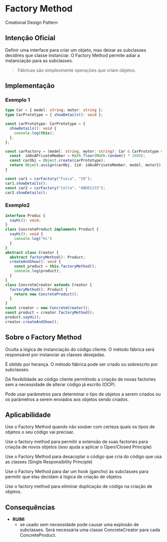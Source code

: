 # Factory Method
Creational Design Pattern

## Intenção Oficial
Definir uma interface para criar um objeto, mas deixar as subclasses decidires que classe
instanciar. O Factory Method permite adiar a instanciação para as subclasses.

> Fábricas são simplesmente operações que criam objetos.

## Implementação
### Exemplo 1
```ts
type Car = { model: string; motor: string };
type CarPrototype = { showDetails(): void };

const carPrototype: CarPrototype = {
  showDetails(): void {
    console.log(this);
  },
};

const carFactory = (model: string, motor: string): Car & CarPrototype => {
  const  idAsAPrivateMember = Math.floor(Math.random() * 1000);
  const carObj = Object.create(carPrototype);
  return Object.assign(carObj, {id: idAsAPrivateMember, model, motor});
}

const car1 = carFactory("Fusca", "V8");
car1.showDetails();
const car2 = carFactory("Celta", "ABDD1233");
car2.showDetails();
```
### Exemplo2
```ts
interface Produc {
  sayHi(): void;
}
class ConcreteProduct implements Product {
  sayHi(): void {
    console.log("Hi")
  }
}
abstract class Creator {
  abstract factoryMethod(): Product;
  createAndShow(): void {
    const product = this.factoryMethod();
    console.log(product);
  }
}
class ConcreteCreator extends Creator {
  factoryMethod(): Product {
    return new ConcreteProduct();
  }
}
const creator = new ConcreteCreator();
const product = creator.factoryMethod();
product.sayHi();
creator.createAndShow();
```

## Sobre o Factory Method
Oculta a lógica de instanciação do código cliente. O método fábrica 
será responsável por instanciar as classes desejadas.

É obtido por herança. O método fábrica pode ser criado ou sobrescrto por subclasses.

Dá flexibilidade ao código cliente permitindo a criação de novas factories sem a necessidade
de alterar código já escrito (OCP).

Pode usar parâmetros para determinar o tipo de objetos a serem criados ou os
parâmetros a serem enviados aos objetos sendo criados.

## Aplicabilidade 
Use o Factory Method quando não souber com certeza quais os tipos de objetos o seu 
código vai precisar.

Use o factory method para permitir a extensão de suas factories para criaçõa de novos objetos
(isso ajuda a aplicar o Open/Closed Principle)

Use o Factory Method para desacoplar o código que cria do código que usa as classes
(Single Responsibility Principle)

Use o Factory Method para dar um hook (gancho) às subclasses para permitir que elas decidam 
à lógica de criação de objetos.

Use o factory method para eliminar duplicação de código na criação de objetos.

## Consequências
- **RUIM:**
  - se usado sem necessidade pode causar uma explosão de subclasses. Será necessária uma classe ConcreteCreator para cada ConcreteProduct.
